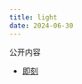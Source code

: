 ```yaml
---
title: light
date: 2024-06-30
---
```


公开内容

- [即刻](https://web.okjike.com/u/1D8ADFAD-5785-469A-903B-E2AB5B5426C4)
